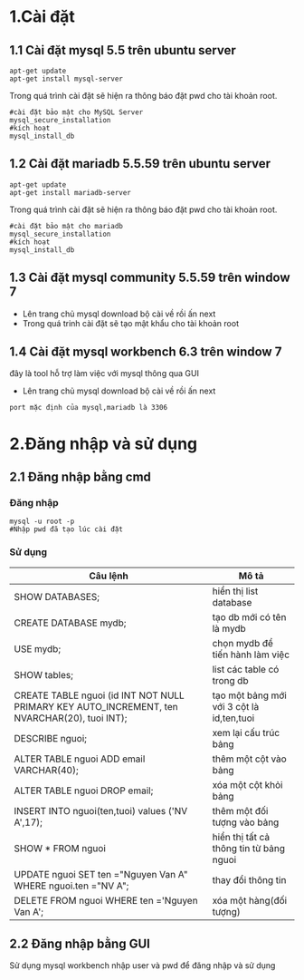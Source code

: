 # 1.Cài đặt 
## 1.1 Cài đặt mysql 5.5 trên ubuntu server 
```
apt-get update
apt-get install mysql-server
```
Trong quá trình cài đặt sẽ hiện ra thông báo đặt pwd cho tài khoản root.
```
#cài đặt bảo mật cho MySQL Server
mysql_secure_installation
#kích hoạt 
mysql_install_db
```
## 1.2 Cài đặt mariadb 5.5.59 trên ubuntu server 
```
apt-get update
apt-get install mariadb-server
```
Trong quá trình cài đặt sẽ hiện ra thông báo đặt pwd cho tài khoản root.
```
#cài đặt bảo mật cho mariadb 
mysql_secure_installation
#kích hoạt 
mysql_install_db
```
## 1.3 Cài đặt mysql community 5.5.59 trên window 7
* Lên trang chủ mysql download bộ cài về rồi ấn next 
* Trong quá trinh cài đặt sẽ tạo mật khẩu cho tài khoản root
## 1.4 Cài đặt mysql workbench 6.3 trên window 7
đây là tool hỗ trợ làm việc với mysql thông qua GUI
* Lên trang chủ mysql download bộ cài về rồi ấn next 

`port mặc định của mysql,mariadb là 3306`
# 2.Đăng nhập và sử dụng
## 2.1 Đăng nhập bằng cmd
### Đăng nhập
```
mysql -u root -p
#Nhập pwd đã tạo lúc cài đặt
```
### Sử dụng
|Câu lệnh|Mô tả|
|--------|-----|
|SHOW DATABASES;|hiển thị list database|
|CREATE DATABASE mydb;|tạo db mới có tên là mydb|
|USE mydb;|chọn mydb để tiến hành làm việc|
|SHOW tables;|list các table có trong db|
|CREATE TABLE nguoi (id INT NOT NULL PRIMARY KEY AUTO_INCREMENT, ten NVARCHAR(20), tuoi INT);|tạo một bảng mới với 3 cột là id,ten,tuoi| 
|DESCRIBE nguoi;|xem lại cấu trúc bảng|
|ALTER TABLE nguoi ADD email VARCHAR(40);|thêm một cột vào bảng|
|ALTER TABLE nguoi DROP email;|xóa một cột khỏi bảng|
|INSERT INTO nguoi(ten,tuoi) values ('NV A',17);|thêm một đối tượng vào bảng|
|SHOW * FROM nguoi|hiển thị tất cả thông tin từ bảng nguoi|
|UPDATE nguoi SET ten ="Nguyen Van A" WHERE nguoi.ten ="NV A";|thay đổi thông tin|
|DELETE FROM nguoi WHERE ten ='Nguyen Van A';|xóa một hàng(đối tượng)|
## 2.2 Đăng nhập bằng GUI
Sử dụng mysql workbench nhập user và pwd để đăng nhập và sử dụng
